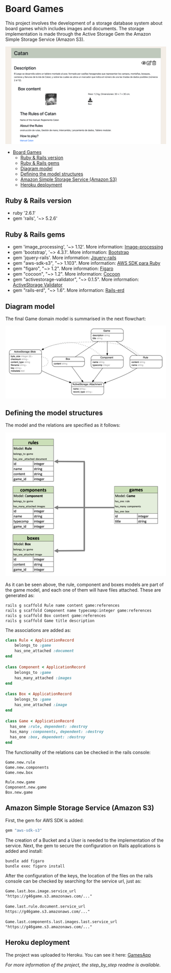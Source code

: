 # Board Games

This project involves the development of a storage database system about board games which includes images and documents. The storage implementation is made through the Active Storage Gem the Amazon Simple Storage Service (Amazon S3).

![game_project](/app/assets/images/game_project.png)

- [Board Games](#board-games)
  * [Ruby & Rails version](#ruby---rails-version)
  * [Ruby & Rails gems](#ruby---rails-gems)
  * [Diagram model](#diagram-model)
  * [Defining the model structures](#defining-the-model-structures)
  * [Amazon Simple Storage Service (Amazon S3)](#amazon-simple-storage-service--amazon-s3-)
  * [Heroku deployment](#heroku-deployment)

## Ruby & Rails version

* ruby '2.6.1'
* gem 'rails', '~> 5.2.6'

## Ruby & Rails gems

* gem 'image_processing', '~> 1.12'. More information: [Image-processing](https://github.com/janko/image_processing)
* gem 'bootstrap', '~> 4.3.1'. More information: [Bootstrap](http://getbootstrap.com)
* gem 'jquery-rails'. More information: [Jquery-rails](https://github.com/rails/jquery-rails)
* gem "aws-sdk-s3", "~> 1.103". More information: [AWS SDK para Ruby](https://aws.amazon.com/es/sdk-for-ruby/)
* gem "figaro", "~> 1.2". More information: [Figaro](https://github.com/laserlemon/figaro)
* gem "cocoon", "~> 1.2". More information: [Cocoon](https://github.com/nathanvda/cocoon)
* gem "activestorage-validator", "~> 0.1.5". More information: [ActiveStorage Validator](https://github.com/aki77/activestorage-validator)
* gem "rails-erd", "~> 1.6". More information: [Rails-erd](https://github.com/voormedia/rails-erd)

## Diagram model

The final Game domain model is summarised in the next flowchart:

![game_domain_model](/app/assets/images/game_domain_model.png)

## Defining the model structures

The model and the relations are specified as it follows:

![game_diagram](/app/assets/images/game_diagram.png)

As it can be seen above, the rule, component and boxes models are part of the game model, and each one of them will have files attached. These are generated as:

```console
rails g scaffold Rule name content game:references
rails g scaffold Component name typecomp:integer game:references
rails g scaffold Box content game:references
rails g scaffold Game title description
```

The associations are added as:

```ruby
class Rule < ApplicationRecord
    belongs_to :game
    has_one_attached :document
end

class Component < ApplicationRecord
    belongs_to :game
    has_many_attached :images
end

class Box < ApplicationRecord
    belongs_to :game
    has_one_attached :image
end

class Game < ApplicationRecord
  has_one :rule, dependent: :destroy
  has_many :components, dependent: :destroy
  has_one :box, dependent: :destroy
end
```

The functionality of the relations can be checked in the rails console:

```console
Game.new.rule
Game.new.components
Game.new.box
```

```console
Rule.new.game
Component.new.game
Box.new.game
```
## Amazon Simple Storage Service (Amazon S3)

First, the gem for AWS SDK is added:

```ruby
gem "aws-sdk-s3"
```

The creation of a Bucket and a User is needed to the implementation of the service. Next, the gem to secure the configuration on Rails applications is added and install:

```console
bundle add figaro
bundle exec figaro install
```

After the configuration of the keys, the location of the files on the rails console can be checked by searching for the service url, just as:

```console
Game.last.box.image.service_url
"https://g46game.s3.amazonaws.com/..."

Game.last.rule.document.service_url
https://g46game.s3.amazonaws.com/..."

Game.last.components.last.images.last.service_url
"https://g46game.s3.amazonaws.com/..."
```

## Heroku deployment

The project was uploaded to Heroku. You can see it here: [GamesApp](https://young-river-73372.herokuapp.com/games)


*For more information of the project, the step_by_step readme is available.*